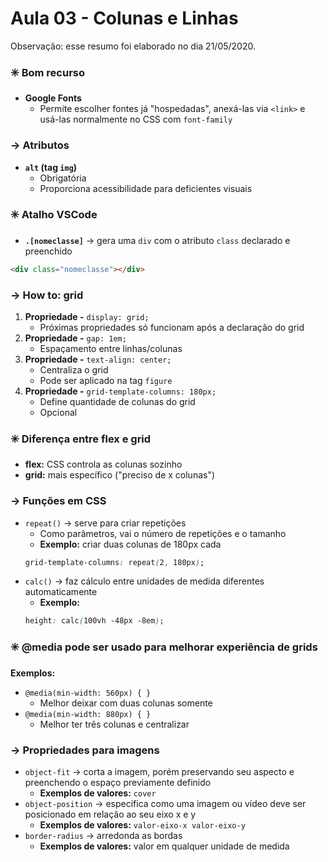 # Aula 03 - Colunas e Linhas

Observação: esse resumo foi elaborado no dia 21/05/2020.

### :eight_spoked_asterisk: Bom recurso
* **Google Fonts**
    * Permite escolher fontes já "hospedadas", anexá-las via `<link>` e usá-las normalmente no CSS com `font-family`

### → Atributos
* **`alt` (tag `img`)**
    * Obrigatória
    * Proporciona acessibilidade para deficientes visuais

### :eight_spoked_asterisk: Atalho VSCode
* **`.[nomeclasse]`** → gera uma `div` com o atributo `class` declarado e preenchido
```html
<div class="nomeclasse"></div>
```

### → How to: grid
1. **Propriedade -** `display: grid;`
    * Próximas propriedades só funcionam após a declaração do grid
2. **Propriedade -** `gap: 1em;`
    * Espaçamento entre linhas/colunas
3. **Propriedade -** `text-align: center;`
    * Centraliza o grid
    * Pode ser aplicado na tag `figure`
4. **Propriedade -** `grid-template-columns: 180px;`
    * Define quantidade de colunas do grid
    * Opcional

### :eight_spoked_asterisk: Diferença entre flex e grid
* **flex:** CSS controla as colunas sozinho
* **grid:** mais específico ("preciso de x colunas")

### → Funções em CSS
* `repeat()` → serve para criar repetições
    * Como parâmetros, vai o número de repetições e o tamanho
    * **Exemplo:** criar duas colunas de 180px cada
    ```css
    grid-template-columns: repeat(2, 180px);
    ```
* `calc()` → faz cálculo entre unidades de medida diferentes automaticamente
    * **Exemplo:**
    ```css
    height: calc(100vh -48px -8em);
    ```

### :eight_spoked_asterisk: @media pode ser usado para melhorar experiência de grids
**Exemplos:**
* `@media(min-width: 560px) { }`
    * Melhor deixar com duas colunas somente
* `@media(min-width: 880px) { }`
    * Melhor ter três colunas e centralizar

### → Propriedades para imagens
* `object-fit` → corta a imagem, porém preservando seu aspecto e preenchendo o espaço previamente definido
    * **Exemplos de valores:** `cover`
* `object-position` → especifica como uma imagem ou vídeo deve ser posicionado em relação ao seu eixo x e y
    * **Exemplos de valores:** `valor-eixo-x valor-eixo-y`
* `border-radius` → arredonda as bordas
    * **Exemplos de valores:** valor em qualquer unidade de medida